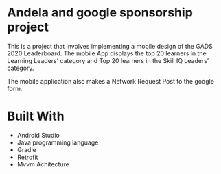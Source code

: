  # Andela and google sponsorship project
 
 This is a project that involves implementing a mobile design of the GADS 2020 Leaderboard.
 The mobile App displays the top 20 learners in the Learning Leaders’ category and Top 20 learners in the Skill IQ Leaders’ category.
 
 The mobile application also makes a Network Request Post to the google form.
 
 # Built With
 * Android Studio
 * Java programming language
 * Gradle
 * Retrofit
 * Mvvm Achitecture
 
 
